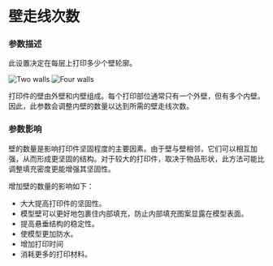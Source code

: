 壁走线次数
====
### **参数描述**
此设置决定在每层上打印多少个壁轮廓。

![Two walls](../images/wall_thickness_0.8.png) 
![Four walls](../images/wall_thickness_1.6.png)

打印件的壁由外壁和内壁组成。每个打印部位通常只有一个外壁，但有多个内壁。因此，此参数会调整内壁的数量以达到所需的壁走线次数。

### **参数影响**
壁的数量是影响打印件坚固程度的主要因素。由于壁与壁相邻，它们可以相互加强，从而形成更坚固的结构。对于较大的打印件，取决于物品形状，此方法可能比调整填充密度更能增强其坚固性。

增加壁的数量的影响如下：
* 大大提高打印件的坚固性。
* 模型壁可以更好地包裹住内部填充，防止内部填充图案显露在模型表面。
* 提高悬垂结构的稳定性。
* 使模型更加防水。
* 增加打印时间
* 消耗更多的打印材料。